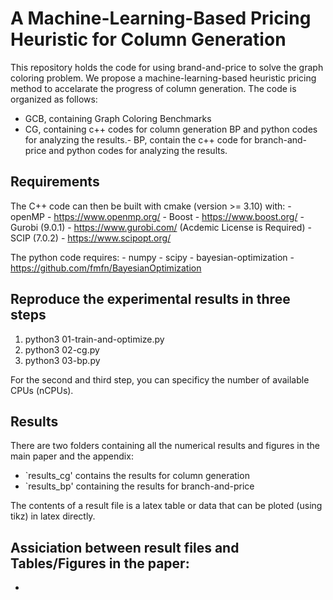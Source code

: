 # A Machine-Learning-Based Pricing Heuristic for Column Generation

This repository holds the code for using brand-and-price to solve the graph coloring problem. We propose a machine-learning-based heuristic pricing method to accelarate the progress of column generation. The code is organized as follows:

- GCB, containing Graph Coloring Benchmarks
- CG, containing c++ codes for column generation BP and python codes for analyzing the results.- BP, contain the c++ code for branch-and-price and python codes for analyzing the results.

## Requirements
The C++ code can then be built with cmake (version >= 3.10) with:
    - openMP - https://www.openmp.org/
    - Boost - https://www.boost.org/
    - Gurobi (9.0.1) - https://www.gurobi.com/ (Acdemic License is Required)
    - SCIP (7.0.2) - https://www.scipopt.org/

The python code requires:
    - numpy 
    - scipy 
    - bayesian-optimization - https://github.com/fmfn/BayesianOptimization 

## Reproduce the experimental results in three steps
1. python3 01-train-and-optimize.py
2. python3 02-cg.py
3. python3 03-bp.py

For the second and third step, you can specificy the number of available CPUs (nCPUs).

## Results
There are two folders containing all the numerical results and figures in the main paper and the appendix:
- `results_cg' contains the results for column generation
- `results_bp' containing the results for branch-and-price

The contents of a result file is a latex table or data that can be ploted (using tikz) in latex directly.

## Assiciation between result files and Tables/Figures in the paper:
- 
